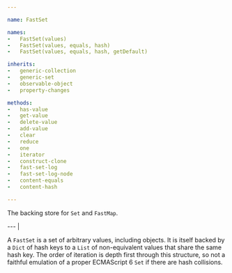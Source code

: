 ```yaml
---

name: FastSet

names:
-   FastSet(values)
-   FastSet(values, equals, hash)
-   FastSet(values, equals, hash, getDefault)

inherits:
-   generic-collection
-   generic-set
-   observable-object
-   property-changes

methods:
-   has-value
-   get-value
-   delete-value
-   add-value
-   clear
-   reduce
-   one
-   iterator
-   construct-clone
-   fast-set-log
-   fast-set-log-node
-   content-equals
-   content-hash

---
```


The backing store for `Set` and `FastMap`.

--- |

A `FastSet` is a set of arbitrary values, including objects.
It is itself backed by a `Dict` of hash keys to a `List` of non-equivalent
values that share the same hash key.
The order of iteration is depth first through this structure, so not a faithful
emulation of a proper ECMAScript 6 `Set` if there are hash collisions.

